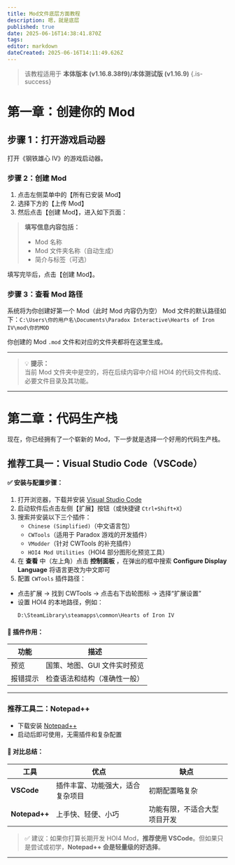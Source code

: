```yaml
---
title: Mod文件底层方面教程
description: 嗯，就是底层
published: true
date: 2025-06-16T14:38:41.870Z
tags: 
editor: markdown
dateCreated: 2025-06-16T14:11:49.626Z
---
```


> 该教程适用于 **本体版本 (v1.16.8.38f9)/本体测试版 (v1.16.9)**
{.is-success}

# 第一章：创建你的 Mod

## 步骤 1：打开游戏启动器

打开《钢铁雄心 IV》的游戏启动器。

### 步骤 2：创建 Mod

1. 点击左侧菜单中的【所有已安装 Mod】
2. 选择下方的【上传 Mod】
3. 然后点击【创建 Mod】，进入如下页面：

> **填写信息内容包括：**
> - Mod 名称
> - Mod 文件夹名称（自动生成）
> - 简介与标签（可选）

填写完毕后，点击【创建 Mod】。

### 步骤 3：查看 Mod 路径

系统将为你创建好第一个 Mod（此时 Mod 内容仍为空）
Mod 文件的默认路径如下：`C:\Users\你的用户名\Documents\Paradox Interactive\Hearts of Iron IV\mod\你的MOD
`

你创建的 Mod `.mod` 文件和对应的文件夹都将在这里生成。

---

> 💡 **提示：**  
> 当前 Mod 文件夹中是空的，将在后续内容中介绍 HOI4 的代码文件构成、必要文件目录及其功能。

---

# 第二章：代码生产栈

现在，你已经拥有了一个崭新的 Mod，下一步就是选择一个好用的代码生产栈。

## 推荐工具一：Visual Studio Code（VSCode）

#### ✅ 安装与配置步骤：

1. 打开浏览器，下载并安装 [Visual Studio Code](https://code.visualstudio.com/)
2. 启动软件后点击左侧【扩展】按钮（或快捷键 `Ctrl+Shift+X`）
3. 搜索并安装以下三个插件：
   - `Chinese (Simplified)`（中文语言包）
   - `CWTools`（适用于 Paradox 游戏的开发插件）
   - `VModder`（针对 CWTools 的补充插件）
   - `HOI4 Mod Utilities`（HOI4 部分图形化预览工具）
4. 在 **查看** 中（左上角）点击 **控制面板** ，在弹出的框中搜索 **Configure Display Language** 将语言更改为中文即可
5. 配置 `CWTools` 插件路径：
- 点击扩展 → 找到 CWTools → 点击右下齿轮图标 → 选择“扩展设置”
- 设置 HOI4 的本地路径，例如：
  ```
  D:\SteamLibrary\steamapps\common\Hearts of Iron IV
  ```



#### 🔧 插件作用：

| 功能 | 描述 |
|------|------|
| 预览 | 国策、地图、GUI 文件实时预览 |
| 报错提示 | 检查语法和结构（准确性一般） |

---

### 推荐工具二：Notepad++

- 下载安装 [Notepad++](https://notepad-plus-plus.org/)
- 启动后即可使用，无需插件和复杂配置

#### 📌 对比总结：

| 工具 | 优点 | 缺点 |
|------|------|------|
| **VSCode** | 插件丰富、功能强大，适合复杂项目 | 初期配置略复杂 |
| **Notepad++** | 上手快、轻便、小巧 | 功能有限，不适合大型项目开发 |


> ✅ 建议：如果你打算长期开发 HOI4 Mod，**推荐使用 VSCode**。但如果只是尝试或初学，**Notepad++ 会是轻量级的好选择**。

---





